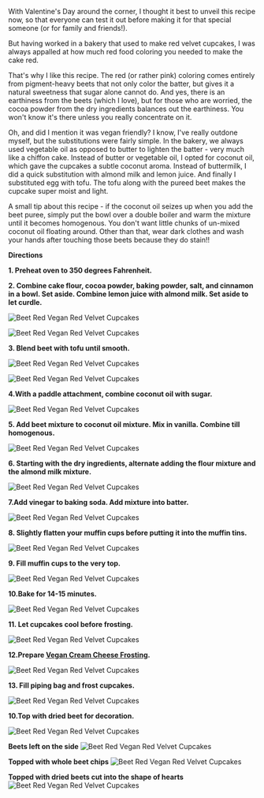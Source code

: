 With Valentine's Day around the corner, I thought it best to unveil this recipe now, so that everyone can test it out before making it for that special someone (or for family and friends!).

But having worked in a bakery that used to make red velvet cupcakes, I was always appalled at how much red food coloring you needed to make the cake red.  

That's why I like this recipe.  The red (or rather pink) coloring comes entirely from pigment-heavy beets that not only color the batter, but gives it a natural sweetness that sugar alone cannot do.  And yes, there is an earthiness from the beets (which I love), but for those who are worried, the cocoa powder from the dry ingredients balances out the earthiness.  You won't know it's there unless you really concentrate on it.

Oh, and did I mention it was vegan friendly?  I know, I've really outdone myself, but the substitutions were fairly simple.  In the bakery, we always used vegetable oil as opposed to butter to lighten the batter - very much like a chiffon cake.  Instead of butter or vegetable oil, I opted for coconut oil, which gave the cupcakes a subtle coconut aroma.  Instead of buttermilk, I did a quick substitution with almond milk and lemon juice.  And finally I substituted egg with tofu.  The tofu along with the pureed beet makes the cupcake super moist and light.

A small tip about this recipe - if the coconut oil seizes up when you add the beet puree, simply put the bowl over a double boiler and warm the mixture until it becomes homogenous.  You don't want little chunks of un-mixed coconut oil floating around.  Other than that, wear dark clothes and wash your hands after touching those beets because they do stain!!



__Directions__

__1. Preheat oven to 350 degrees Fahrenheit.__  

__2. Combine cake flour, cocoa powder, baking powder, salt, and cinnamon in a bowl.  Set aside.  Combine lemon juice with almond milk.  Set aside to let curdle.__  

![Beet Red Vegan Red Velvet Cupcakes](../img/118-2.jpg "")

![Beet Red Vegan Red Velvet Cupcakes](../img/118-3.jpg "")

__3. Blend beet with tofu until smooth.__  

![Beet Red Vegan Red Velvet Cupcakes](../img/118-5.jpg "")

![Beet Red Vegan Red Velvet Cupcakes](../img/118-6.jpg "")

__4.With a paddle attachment, combine coconut oil with sugar.__  

![Beet Red Vegan Red Velvet Cupcakes](../img/118-7.jpg "")

__5. Add beet mixture to coconut oil mixture. Mix in vanilla.  Combine till homogenous.__  

![Beet Red Vegan Red Velvet Cupcakes](../img/118-8.jpg "")

__6. Starting with the dry ingredients, alternate adding the flour mixture and the almond milk mixture.__  

![Beet Red Vegan Red Velvet Cupcakes](../img/118-10.jpg "")

__7.Add vinegar to baking soda.  Add mixture into batter.__  

![Beet Red Vegan Red Velvet Cupcakes](../img/118-11.jpg "")

__8. Slightly flatten your muffin cups before putting it into the muffin tins.__  

![Beet Red Vegan Red Velvet Cupcakes](../img/118-12.jpg "")

__9. Fill muffin cups to the very top.__  

![Beet Red Vegan Red Velvet Cupcakes](../img/118-13.jpg "")

__10.Bake for 14-15 minutes.__  

![Beet Red Vegan Red Velvet Cupcakes](../img/118-14.jpg "")

__11. Let cupcakes cool before frosting.__  

![Beet Red Vegan Red Velvet Cupcakes](../img/118-15.jpg "")

__12.Prepare [Vegan Cream Cheese Frosting](http://eastmeetskitchen.com/recipes/vegan-cream-cheese-frosting.html).__  

![Beet Red Vegan Red Velvet Cupcakes](../img/118-16.jpg "")

__13. Fill piping bag and frost cupcakes.__  

![Beet Red Vegan Red Velvet Cupcakes](../img/118-17.jpg "")

__10.Top with dried beet for decoration.__  

![Beet Red Vegan Red Velvet Cupcakes](../img/118-18.jpg "")

__Beets left on the side__
![Beet Red Vegan Red Velvet Cupcakes](../img/118-19.jpg "")

__Topped with whole beet chips__
![Beet Red Vegan Red Velvet Cupcakes](../img/118-20.jpg "")

__Topped with dried beets cut into the shape of hearts__
![Beet Red Vegan Red Velvet Cupcakes](../img/118-21.jpg "")


